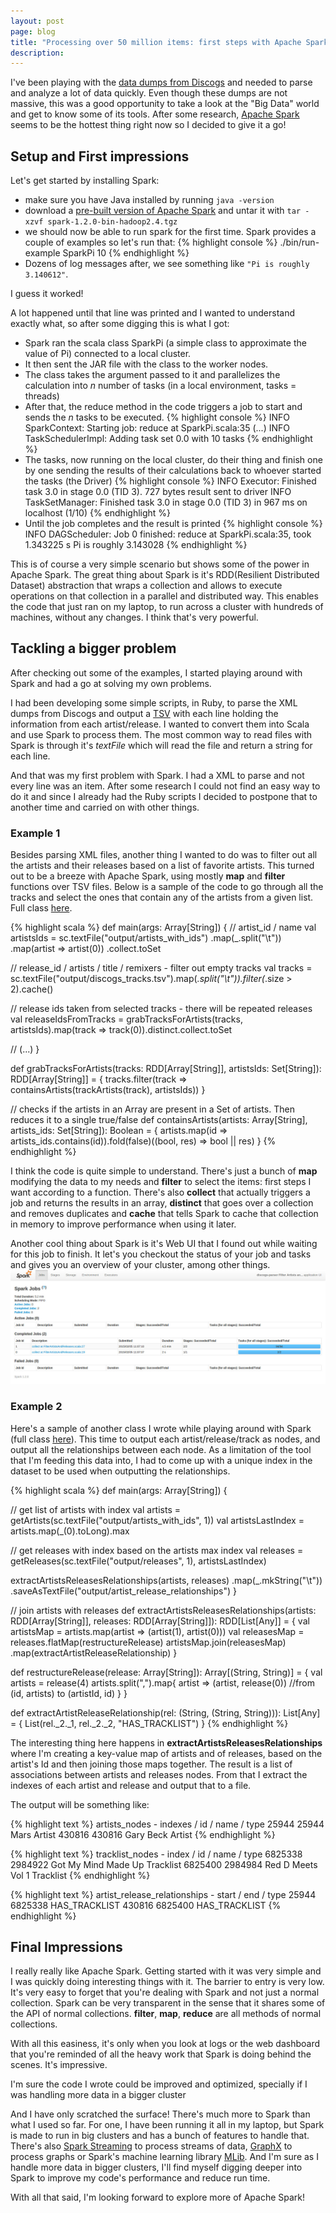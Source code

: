 ```yaml
---
layout: post
page: blog
title: "Processing over 50 million items: first steps with Apache Spark"
description:
---
```


I've been playing with the [data dumps from Discogs](http://www.discogs.com/data/) and needed to parse and analyze a lot of data quickly. Even though these dumps are not massive, this was a good opportunity to take a look at the "Big Data" world and get to know some of its tools. After some research, [Apache Spark](https://spark.apache.org/) seems to be the hottest thing right now so I decided to give it a go!

Setup and First impressions
---------------------------
Let's get started by installing Spark:

-  make sure you have Java installed by running `java -version`
-  download a [pre-built version of Apache Spark](https://spark.apache.org/downloads.html) and untar it with `tar -xzvf spark-1.2.0-bin-hadoop2.4.tgz`
-  we should now be able to run spark for the first time. Spark provides a couple of examples so let's run that:
{% highlight console %} ./bin/run-example SparkPi 10  {% endhighlight %}
-  Dozens of log messages after, we see something like `"Pi is roughly 3.140612"`.

I guess it worked!

A lot happened until that line was printed and I wanted to understand exactly what, so after some digging this is what I got:

-  Spark ran the scala class SparkPi (a simple class to approximate the value of Pi) connected to a local cluster.
-  It then sent the JAR file with the class to the worker nodes.
-  The class takes the argument passed to it and parallelizes the calculation into *n* number of tasks (in a local environment, tasks = threads)
-  After that, the reduce method in the code triggers a job to start and sends the *n* tasks to be executed.
{% highlight console %}
INFO SparkContext: Starting job: reduce at SparkPi.scala:35
(...)
INFO TaskSchedulerImpl: Adding task set 0.0 with 10 tasks
{% endhighlight %}
-  The tasks, now running on the local cluster, do their thing and finish one by one sending the results of their calculations back to whoever started the tasks (the Driver)
{% highlight console %}
INFO Executor: Finished task 3.0 in stage 0.0 (TID 3). 727 bytes result sent to driver
INFO TaskSetManager: Finished task 3.0 in stage 0.0 (TID 3) in 967 ms on localhost (1/10)
{% endhighlight %}
- Until the job completes and the result is printed
{% highlight console %}
INFO DAGScheduler: Job 0 finished: reduce at SparkPi.scala:35, took 1.343225 s
Pi is roughly 3.143028
{% endhighlight %}

This is of course a very simple scenario but shows some of the power in Apache Spark. The great thing about Spark is it's RDD(Resilient Distributed Dataset) abstraction that wraps a collection and allows to execute operations on that collection in a parallel and distributed way. This enables the code that just ran on my laptop, to run across a cluster with hundreds of machines, without any changes. I think that's very powerful.

Tackling a bigger problem
-------------------------
After checking out some of the examples, I started playing around with Spark and had a go at solving my own problems.

I had been developing some simple scripts, in Ruby, to parse the XML dumps from Discogs and output a [TSV](https://en.wikipedia.org/wiki/Tab-separated_values) with each line holding the information from each artist/release. I wanted to convert them into Scala and use Spark to process them. The most common way to read files with Spark is through it's *textFile* which will read the file and return a string for each line.

And that was my first problem with Spark. I had a XML to parse and not every line was an item. After some research I could not find an easy way to do it and since I already had the Ruby scripts I decided to postpone that to another time and carried on with other things.



### Example 1
Besides parsing XML files, another thing I wanted to do was to filter out all the artists and their releases based on a list of favorite artists. This turned out to be a breeze with Apache Spark, using mostly **map** and **filter** functions over TSV files. Below is a sample of the code to go through all the tracks and select the ones that contain any of the artists from a given list. Full class [here](https://github.com/alexquintino/discogs-parser/blob/master/scala/src/main/scala/FilterArtistsAndReleases.scala).

{% highlight scala %}
def main(args: Array[String]) {
  // artist_id / name
  val artistsIds = sc.textFile("output/artists_with_ids")
                      .map(_.split("\t"))
                      .map(artist => artist(0))
                      .collect.toSet

  // release_id / artists / title / remixers - filter out empty tracks
  val tracks = sc.textFile("output/discogs_tracks.tsv").map(_.split("\t")).filter(_.size > 2).cache()

  // release ids taken from selected tracks - there will be repeated releases
  val releaseIdsFromTracks = grabTracksForArtists(tracks, artistsIds).map(track => track(0)).distinct.collect.toSet

  // (...)
}


def grabTracksForArtists(tracks: RDD[Array[String]], artistsIds: Set[String]): RDD[Array[String]] = {
  tracks.filter(track => containsArtists(trackArtists(track), artistsIds))
}

// checks if the artists in an Array are present in a Set of artists. Then reduces it to a single true/false
def containsArtists(artists: Array[String], artists_ids: Set[String]): Boolean = {
  artists.map(id => artists_ids.contains(id)).fold(false)((bool, res) => bool || res)
}
{% endhighlight %}

I think the code is quite simple to understand. There's just a bunch of **map** modifying the data to my needs and **filter** to select the items: first steps I want according to a function. There's also **collect** that actually triggers a job and returns the results in an array, **distinct** that goes over a collection and removes duplicates and **cache** that tells Spark to cache that collection in memory to improve performance when using it later.

Another cool thing about Spark is it's Web UI that I found out while waiting for this job to finish. It let's you checkout the status of your job and tasks and gives you an overview of your cluster, among other things.
<img class="pure-img" src="/img/spark-ui.jpg" alt="Apache Spark's Web UI" title="Apache Spark's Web UI">

### Example 2
Here's a sample of another class I wrote while playing around with Spark (full class [here](https://github.com/alexquintino/discogs-parser/blob/master/scala/src/main/scala/OutputNodesAndRelationships.scala)). This time to output each artist/release/track as nodes, and output all the relationships between each node. As a limitation of the tool that I'm feeding this data into, I had to come up with a unique index in the dataset to be used when outputting the relationships.

{% highlight scala %}
def main(args: Array[String]) {

  // get list of artists with index
  val artists = getArtists(sc.textFile("output/artists_with_ids", 1))
  val artistsLastIndex = artists.map(_(0).toLong).max

  // get releases with index based on the artists max index
  val releases = getReleases(sc.textFile("output/releases", 1), artistsLastIndex)

  extractArtistsReleasesRelationships(artists, releases)
    .map(_.mkString("\t"))
    .saveAsTextFile("output/artist_release_relationships")
}

// join artists with releases
def extractArtistsReleasesRelationships(artists: RDD[Array[String]], releases: RDD[Array[String]]): RDD[List[Any]] = {
  val artistsMap = artists.map(artist => (artist(1), artist(0)))
  val releasesMap =  releases.flatMap(restructureRelease)
  artistsMap.join(releasesMap)
             .map(extractArtistReleaseRelationship)
}

def restructureRelease(release: Array[String]): Array[(String, String)] = {
  val artists = release(4)
  artists.split(",").map{
    artist => (artist, release(0)) //from (id, artists) to (artistId, id)
  }
}

def extractArtistReleaseRelationship(rel: (String, (String, String))): List[Any] = {
  List(rel._2._1, rel._2._2, "HAS_TRACKLIST")
}
{% endhighlight %}

The interesting thing here happens in **extractArtistsReleasesRelationships** where I'm creating a key-value map of artists and of releases, based on the artist's Id and then joining those maps together. The result is a list of associations between artists and releases nodes. From that I extract the indexes of each artist and release and output that to a file.

The output will be something like:

{% highlight text %}
artists_nodes - indexes / id / name / type
25944 25944 Mars  Artist
430816  430816  Gary Beck Artist
{% endhighlight %}

{% highlight text %}
tracklist_nodes - index / id / name / type
6825338 2984922 Got My Mind Made Up Tracklist
6825400 2984984 Red D Meets Vol 1 Tracklist
{% endhighlight %}

{% highlight text %}
artist_release_relationships - start / end / type
25944 6825338 HAS_TRACKLIST
430816 6825400 HAS_TRACKLIST
{% endhighlight %}

Final Impressions
-----------------
I really really like Apache Spark. Getting started with it was very simple and I was quickly doing interesting things with it. The barrier to entry is very low. It's very easy to forget that you're dealing with Spark and not just a normal collection. Spark can be very transparent in the sense that it shares some of the API of normal collections. **filter**, **map**, **reduce** are all methods of normal collections.

With all this easiness, it's only when you look at logs or the web dashboard that you're reminded of all the heavy work that Spark is doing behind the scenes. It's impressive.

I'm sure the code I wrote could be improved and optimized, specially if I was handling more data in a bigger cluster

And I have only scratched the surface! There's much more to Spark than what I used so far. For one, I have been running it all in my laptop, but Spark is made to run in big clusters and has a bunch of features to handle that. There's also [Spark Streaming](https://spark.apache.org/streaming/) to process streams of data, [GraphX](https://spark.apache.org/graphx/) to process graphs or Spark's machine learning library [MLib](https://spark.apache.org/mllib/). And I'm sure as I handle more data in bigger clusters, I'll find myself digging deeper into Spark to improve my code's performance and reduce run time.

With all that said, I'm looking forward to explore more of Apache Spark!
